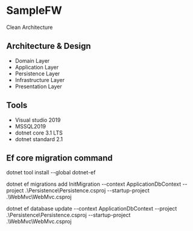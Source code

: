 # SampleFW
Clean Architecture
## Architecture & Design
  - Domain Layer
  - Application Layer
  - Persistence Layer
  - Infrastructure Layer
  - Presentation Layer
## Tools
  - Visual studio 2019
  - MSSQL2019
  - dotnet core 3.1 LTS
  - dotnet standard 2.1

## Ef core migration command
dotnet tool install --global dotnet-ef

dotnet ef migrations add InitMigration --context ApplicationDbContext --project .\Persistence\Persistence.csproj  --startup-project .\WebMvc\WebMvc.csproj

dotnet ef database update --context ApplicationDbContext --project .\Persistence\Persistence.csproj  --startup-project .\WebMvc\WebMvc.csproj
